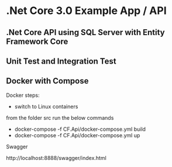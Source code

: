 # .Net Core 3.0 Example App / API
## .Net Core API using SQL Server with Entity Framework Core
## Unit Test and Integration Test
## Docker with Compose

Docker steps:

- switch to Linux containers

from the folder src run the below commands

- docker-compose -f CF.Api/docker-compose.yml build
- docker-compose -f CF.Api/docker-compose.yml up

Swagger

http://localhost:8888/swagger/index.html
